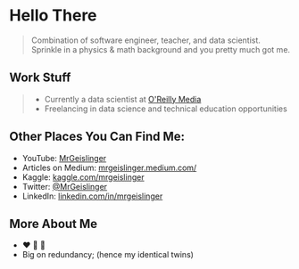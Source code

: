 # Hello There

> Combination of software engineer, teacher, and data scientist. Sprinkle in a physics & math background and you pretty much got me.

## Work Stuff
> * Currently a data scientist at [O'Reilly Media](https://www.oreilly.com/)
> * Freelancing in data science and technical education opportunities

## Other Places You Can Find Me:

- YouTube: [MrGeislinger](https://www.youtube.com/channel/UCPr9pMzkuMIlSvkxyEv1IoQ)
- Articles on Medium: [mrgeislinger.medium.com/](https://mrgeislinger.medium.com/)
- Kaggle: [kaggle.com/mrgeislinger](https://www.kaggle.com/mrgeislinger)
- Twitter: [@MrGeislinger](https://twitter.com/MrGeislinger)
- LinkedIn: [linkedin.com/in/mrgeislinger](https://www.linkedin.com/in/mrgeislinger/)


## More About Me

- ❤️ 🐍 🐼
- Big on redundancy; (hence my identical twins)
